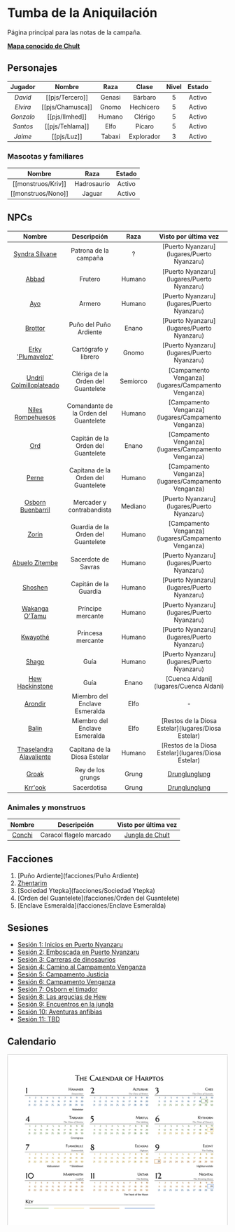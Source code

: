 # Tumba de la Aniquilación

Página principal para las notas de la campaña.

[**Mapa conocido de Chult**](http://chult.bear.098.pl/?show=407,381,382,408,456,354,355,383,409,433,457,479,304,274,244,213,245,275,305,330,356,410,434,458,181,180,212,243,453,303,306,329,328,307,308,309,280,432,251,219,187,179,155,126,14,156,157,158,159,160,161,162)

## Personajes

| **Jugador** | **Nombre** | **Raza** | **Clase** | **Nivel** | **Estado** |
|:-----------:|:----------:|:--------:|:---------:|:---------:|:----------:|
|   _David_   |   [[pjs/Tercero]]  |  Genasi  |   Bárbaro |     5     |   Activo   |
|   _Elvira_  | [[pjs/Chamusca]] |   Gnomo  | Hechicero |     5     |   Activo   |
|  _Gonzalo_  |   [[pjs/Ilmhed]]   |  Humano  |   Clérigo |     5     |   Activo   |
|   _Santos_  |   [[pjs/Tehlama]]  |   Elfo   |   Pícaro  |     5     |  Activo  |
|   _Jaime_  |   [[pjs/Luz]]  |   Tabaxi   |   Explorador  |     3     |  Activo  |

### Mascotas y familiares

| **Nombre** | **Raza** | **Estado** |
|:-----------:|:----------:|:----------:|
|[[monstruos/Kriv]] | Hadrosaurio | Activo |
|[[monstruos/Nono]] | Jaguar | Activo |

## NPCs

| **Nombre** | **Descripción** | **Raza** | **Visto por última vez** |
|:-----------:|:----------:|:--------:|:---------:|
|   [Syndra Silvane](npcs/Syndra)   | Patrona de la campaña |  ?  | [Puerto Nyanzaru](lugares/Puerto Nyanzaru) |
|   [Abbad](npcs/Abbad)   | Frutero  | Humano | [Puerto Nyanzaru](lugares/Puerto Nyanzaru) |
|  [Ayo](npcs/Ayo)   |  Armero  |  Humano  |   [Puerto Nyanzaru](lugares/Puerto Nyanzaru) |
|   [Brottor](npcs/Brottor)  | Puño del Puño Ardiente | Enano | [Puerto Nyanzaru](lugares/Puerto Nyanzaru) |
| [Erky 'Plumaveloz'](npcs/Plumaveloz) | Cartógrafo y librero | Gnomo | [Puerto Nyanzaru](lugares/Puerto Nyanzaru) |
| [Undril Colmilloplateado](npcs/Undril) | Clériga de la Orden del Guantelete | Semiorco | [Campamento Venganza](lugares/Campamento Venganza) |
| [Niles Rompehuesos](npcs/Niles) | Comandante de la Orden del Guantelete | Humano | [Campamento Venganza](lugares/Campamento Venganza) |
| [Ord](npcs/Ord) | Capitán de la Orden del Guantelete | Enano | [Campamento Venganza](lugares/Campamento Venganza) |
| [Perne](npcs/Perne) | Capitana de la Orden del Guantelete | Humano | [Campamento Venganza](lugares/Campamento Venganza) |
| [Osborn Buenbarril](npcs/Osborn) | Mercader y contrabandista | Mediano | [Puerto Nyanzaru](lugares/Puerto Nyanzaru) | 
| [Zorin](npcs/Zorin) | Guardia de la Orden del Guantelete | Humano | [Campamento Venganza](lugares/Campamento Venganza) |
| [Abuelo Zitembe](npcs/Zitembe) | Sacerdote de Savras | Humano | [Puerto Nyanzaru](lugares/Puerto Nyanzaru) |
| [Shoshen](npcs/Shoshen) | Capitán de la Guardia | Humano | [Puerto Nyanzaru](lugares/Puerto Nyanzaru) |
| [Wakanga O'Tamu](npcs/Wakanga) | Príncipe mercante | Humano | [Puerto Nyanzaru](lugares/Puerto Nyanzaru) |
| [Kwayothé](npcs/Kwayothé) | Princesa mercante | Humano | [Puerto Nyanzaru](lugares/Puerto Nyanzaru) |
| [Shago](npcs/Shago) | Guía | Humano | [Puerto Nyanzaru](lugares/Puerto Nyanzaru) |
| [Hew Hackinstone](npcs/Hew) | Guía | Enano | [Cuenca Aldani](lugares/Cuenca Aldani) |
| [Arondir](npcs/Arondir) | Miembro del Enclave Esmeralda | Elfo | - |
| [Balin](npcs/Balin) | Miembro del Enclave Esmeralda | Elfo | [Restos de la Diosa Estelar](lugares/Diosa Estelar) |
| [Thaselandra Alavaliente](npcs/Thaselandra) | Capitana de la Diosa Estelar | Humano | [Restos de la Diosa Estelar](lugares/Diosa Estelar) |
| [Groak](npcs/Groak) | Rey de los grungs | Grung | [Drunglunglung](lugares/Drunglunglung) |
| [Krr'ook](npcs/Krrook) | Sacerdotisa | Grung | [Drunglunglung](lugares/Drunglunglung) |

### Animales y monstruos

| **Nombre** | **Descripción** | **Visto por última vez** |
|:-----------:|:----------:|:--------:|
| [Conchi](monstruos/Conchi) | Caracol flagelo marcado | [Jungla de Chult](lugares/Jungla) |

## Facciones

1. [Puño Ardiente](facciones/Puño Ardiente)
2. [Zhentarim](facciones/Zhentarim)
3. [Sociedad Ytepka](facciones/Sociedad Ytepka)
4. [Orden del Guantelete](facciones/Orden del Guantelete)
5. [Enclave Esmeralda](facciones/Enclave Esmeralda)

## Sesiones

 - [Sesión 1: Inicios en Puerto Nyanzaru](sesiones/s01)
 - [Sesión 2: Emboscada en Puerto Nyanzaru](sesiones/s02)
 - [Sesión 3: Carreras de dinosaurios](sesiones/s03)
 - [Sesión 4: Camino al Campamento Venganza](sesiones/s04)
 - [Sesión 5: Campamento Justicia](sesiones/s05)
 - [Sesión 6: Campamento Venganza](sesiones/s06)
 - [Sesión 7: Osborn el timador](sesiones/s07)
 - [Sesión 8: Las argucias de Hew](sesiones/s08)
 - [Sesión 9: Encuentros en la jungla](sesiones/s09)
 - [Sesión 10: Aventuras anfibias](sesiones/s10)
 - [Sesión 11: TBD](sesiones/s11)

## Calendario

![Calendario de Haptos](/assets/calendar.jpg)